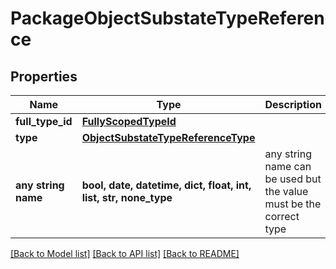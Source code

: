 # PackageObjectSubstateTypeReference


## Properties
Name | Type | Description | Notes
------------ | ------------- | ------------- | -------------
**full_type_id** | [**FullyScopedTypeId**](FullyScopedTypeId.md) |  | 
**type** | [**ObjectSubstateTypeReferenceType**](ObjectSubstateTypeReferenceType.md) |  | 
**any string name** | **bool, date, datetime, dict, float, int, list, str, none_type** | any string name can be used but the value must be the correct type | [optional]

[[Back to Model list]](../README.md#documentation-for-models) [[Back to API list]](../README.md#documentation-for-api-endpoints) [[Back to README]](../README.md)


